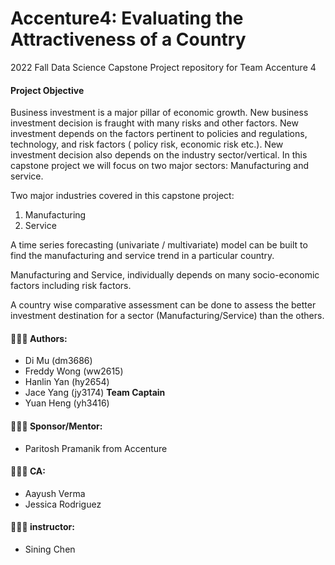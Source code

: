 # Accenture4: Evaluating the Attractiveness of a Country
2022 Fall Data Science Capstone Project repository for Team Accenture 4


#### Project Objective 

Business investment is a major pillar of economic growth. New business investment decision is fraught with many risks and other factors. New investment depends on the factors pertinent to policies and regulations, technology, and risk factors ( policy risk, economic risk etc.). New investment decision also depends on the industry sector/vertical. In this capstone project we will focus on two major sectors: Manufacturing and service.

Two major industries covered in this capstone project:

1.	Manufacturing
2.	Service

A time series forecasting (univariate / multivariate) model can be built to find the manufacturing and service trend in a particular country.

Manufacturing and Service, individually depends on many socio-economic factors including risk factors.

A country wise comparative assessment can be done to assess the better investment destination for a sector (Manufacturing/Service) than the others.

#### 👩🏻‍💻 Authors:
+ Di Mu (dm3686)
+ Freddy Wong (ww2615)
+ Hanlin Yan (hy2654)
+ Jace Yang (jy3174) **Team Captain**
+ Yuan Heng (yh3416)

#### 🧑🏻‍💼 Sponsor/Mentor:
- Paritosh Pramanik from Accenture
#### 🧑🏻‍🏫 CA:
- Aayush Verma
- Jessica Rodriguez
#### 🧑🏻‍🏫 instructor:
- Sining Chen
